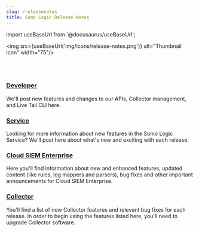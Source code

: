 ```yaml
---
slug: /releasenotes
title: Sumo Logic Release Notes
---
```


import useBaseUrl from '@docusaurus/useBaseUrl';

<img src={useBaseUrl('img/icons/release-notes.png')} alt="Thumbnail icon" width="75"/>

<br/><br/>

<div className="box-wrapper" markdown="1">
<div className="box box1 card">
  <div className="container">
  <h3><a href="/docs/releasenotes/developer">Developer</a></h3>
  <p>We'll post new features and changes to our APIs, Collector management, and Live Tail CLI here.</p>
  </div>
</div>
<div className="box box2 card">
  <div className="container">
  <h3><a href="/docs/releasenotes/service">Service</a></h3>
  <p>Looking for more information about new features in the Sumo Logic Service? We'll post here about what's new and exciting with each release.</p>
  </div>
</div>
    <div className="box box3 card">
      <div className="container">
      <h3><a href="/docs/releasenotes/cloud-siem">Cloud SIEM Enterprise</a></h3>
      <p>Here you'll find information about new and enhanced features, updated content (like rules, log mappers and parsers), bug fixes and other important announcements for Cloud SIEM Enterprise.</p>
      </div>
    </div>
    <div className="box box4 card">
      <div className="container">
      <h3><a href="/docs/releasenotes/collector">Collector</a></h3>
      <p>You'll find a list of new Collector features and relevant bug fixes for each release. In order to begin using the features listed here, you'll need to upgrade Collector software.</p>
      </div>
    </div>
  </div>
